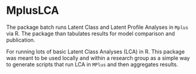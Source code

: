 # MplusLCA

The package batch runs Latent Class and Latent Profile Analyses in `Mplus` via R. The package than tabulates results for model comparison and publication.

For running lots of basic Latent Class Analyses (LCA) in R. This package was meant to be used locally and within a research group as a simple way to generate scripts that run LCA in `MPlus` and then aggregates results.
